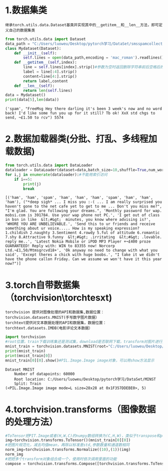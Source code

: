 ﻿# 1.数据集类
    继承torch.utils.data.Dataset基类并实现其中的__getitem__和__len__方法，即可定义自己的数据集类


```python
from torch.utils.data import Dataset
data_path = "C:/Users/luoweu/Desktop/pytorch学习/DataSet/smsspamcollection/SMSSpamCollection"
class Mydataset(Dataset):
    def __init__(self):
        self.lines = open(data_path,encoding = 'mac_roman').readlines()
    def __getitem__(self,index):
        line = self.lines[index].strip()#参数为空时返回删除字符串前后空格后的副本，有字符参数时则删除前后字符串
        label = line[:4].strip()
        content=line[4:].strip()
        return label,content
    def __len__(self):
        return len(self.lines)
data = Mydataset()
print(data[5],len(data))
```

    ('spam', "FreeMsg Hey there darling it's been 3 week's now and no word back! I'd like some fun you up for it still? Tb ok! XxX std chgs to send, ¬£1.50 to rcv") 5574
    

# 2.数据加载器类(分批、打乱、多线程加载数据)


```python
from torch.utils.data import DataLoader
dataloader = DataLoader(dataset=data,batch_size=10,shuffle=True,num_workers=0)
for i,j in enumerate(dataloader):#不能用索引访问
    if i==5:
        print(j)
        break
```

    [('ham', 'ham', 'spam', 'ham', 'ham', 'ham', 'spam', 'ham', 'ham', 'ham'), ("*deep sigh* ... I miss you :-( ... I am really surprised you haven't gone to the net cafe yet to get to me ... Don't you miss me?", "I'm glad. You are following your dreams.", 'Monthly password for wap. mobsi.com is 391784. Use your wap phone not PC.', 'I get out of class in bsn in like  &lt;#&gt;  minutes, you know where advising is?', 'WHORE YOU ARE UNBELIEVABLE.', 'Send this to ur friends and receive something about ur voice..... How is my speaking expression? 1.childish 2.naughty 3.Sentiment 4.rowdy 5.ful of attitude 6.romantic 7.shy 8.Attractive 9.funny  &lt;#&gt; .irritating  &lt;#&gt; .lovable. reply me..', 'Latest Nokia Mobile or iPOD MP3 Player +¬£400 proze GUARANTEED! Reply with: WIN to 83355 now! Norcorp Ltd.¬£1,50/Mtmsgrcvd18+', 'Ok anyway no need to change with what you said', 'Except theres a chick with huge boobs.', "I take it we didn't have the phone callon Friday. Can we assume we won't have it this year now?")]
    

# 3.torch自带数据集（torchvision\torchtesxt)

    torchvision 提供对图像处理的API和数据集,数据位置：torchvision.datasets.MNIST(手写数字图片数据）
    torchtext提供对文本数据处理的API和数据集，数据位置：torchtext.datasets.IMDB(电影评论文本数据）


```python
import torchvision
#root位置，train下载训练集还是测试集，download是否联网下载，transform对图片进行处理的方法
mnist_train = torchvision.datasets.MNIST(root="C:/Users/luoweu/Desktop/pytorch学习/DataSet/MINST",train = True,download=True,transform=None)
print(mnist_train)
print(mnist_train[0])
mnist_train[0][0].show()#PIL.Image.Image image对象，可以用show方法显示
```

    Dataset MNIST
        Number of datapoints: 60000
        Root location: C:/Users/luoweu/Desktop/pytorch学习/DataSet/MINST
        Split: Train
    (<PIL.Image.Image image mode=L size=28x28 at 0x1F357DDEBE0>, 5)
    

# 4.torchvision.transforms（图像数据的处理方法）


```python
#ToTensor把PIT.Image或者(H,W,C)的numpy数组转换为(C,H,W)，类似于transpose和permute交换tensor维度的方法,把通道数放在前面
img=torchvision.transforms.ToTensor()(mnist_train[0][0])
#把图片规范化，减去均值mean，再除以标准差std,参数数量和通道数相同
norm_img=torchvision.transforms.Normalize((10),(1))(img)
norm_img
#把把多个transform对象组合成一个，使用时依次调用里面的功能
compose = torchvision.transforms.Compose([torchvision.transforms.ToTensor(),torchvision.transforms.Normalize(1,0)])
```
